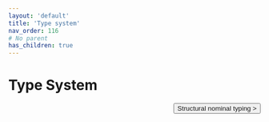 ```yaml
---
layout: 'default'
title: 'Type system'
nav_order: 116
# No parent
has_children: true
---
```


# Type System
<button class="btn btn-outline" style="float: right;">
    <a style="text-decoration: none;" href="/Jacy-Dev-Book/type-system/structural-nominal-typing.html">Structural nominal typing ></a>
</button>
